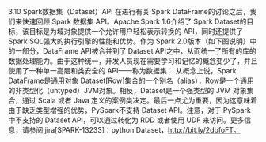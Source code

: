 
3.10 Spark数据集（Dataset）API
在进行有关 Spark DataFrame的讨论之后，我们来快速回顾 Spark 数据集 API。Apache Spark 1.6介绍了 Spark Dataset的目标，该目标是为域对象提供一个允许用户轻松表示转换的 API，同时还提供了 Spark SQL强大的执行引擎的性能和优势。作为 Spark 2.0版本（如下图说明）中的一部分，DataFrame API被合并到了 Dataset API之中，从而统一了所有的库的数据处理能力。由于这种统一，开发人员现在需要学习和记忆的概念变少了，并且使用了一种单一高层和类安全的 API——称为数据集：
从概念上说，Spark DataFrame是通用对象 Dataset[Row]集合的一个别名（alias），Row是一个通用的非类型化（untyped）JVM对象。相反，Dataset是一个强类型的 JVM 对象集合，通过 Scala 或者 Java 定义的案例类决定。最后一点尤为重要，因为这意味着由于缺乏类型增强的优势，PySpark不支持 Dataset API。注意，对于 PySpark 中不支持的 Dataset API，可以通过转化为 RDD 或者使用 UDF 来访问。更多信息，请参阅 jira[SPARK-13233]：python Dataset，http://bit.ly/2dbfoFT。
